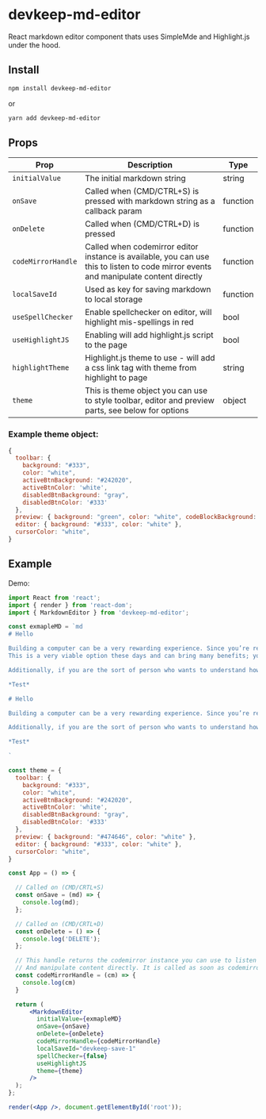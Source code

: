 # devkeep-md-editor
React markdown editor component thats uses SimpleMde and Highlight.js under the hood.

## Install
```bash 
npm install devkeep-md-editor
```
or
```bash
yarn add devkeep-md-editor
```

## Props

| Prop | Description | Type |
|--------|--------|----|
|`initialValue`|The initial markdown string|string|
|`onSave`|Called when (CMD/CTRL+S) is pressed with markdown string  as a callback param|function|
|`onDelete`|Called when (CMD/CTRL+D) is pressed|function|
|`codeMirrorHandle`|Called when codemirror editor instance is available, you can use this to listen to code mirror events and manipulate content directly |function|
|`localSaveId`|Used as key for saving markdown to local storage|function|
|`useSpellChecker`|Enable spellchecker on editor, will highlight mis-spellings in red|bool|
|`useHighlightJS`|Enabling will add highlight.js script to the page|bool|
|`highlightTheme`|Highlight.js theme to use - will add a css link tag with theme from highlight to page|string|
|`theme`|This is theme object you can use to style toolbar, editor and preview parts, see below for options|object|

### Example theme object:
```js
{
  toolbar: {
    background: "#333",
    color: "white",
    activeBtnBackground: "#242020",
    activeBtnColor: 'white',
    disabledBtnBackground: "gray",
    disabledBtnColor: '#333'
  },
  preview: { background: "green", color: "white", codeBlockBackground: 'black' },
  editor: { background: "#333", color: "white" },
  cursorColor: "white",
}
```

## Example
Demo: 
```jsx
import React from 'react';
import { render } from 'react-dom';
import { MarkdownEditor } from 'devkeep-md-editor';

const exmapleMD = `md
# Hello

Building a computer can be a very rewarding experience. Since you’re reading this, you’re probably thinking about building your next computer instead of buying one pre-built.
This is a very viable option these days and can bring many benefits; you can learn a lot about computer hardware by building one, you get a totally personalized computer, you can choose better components and you may be able to save some money and have fun.

Additionally, if you are the sort of person who wants to understand how things work, if you take broken stuff apart just to see how it all fits together, if you have a drawer somewhere full of “parts” you think may come in handy someday, then you just may be in the right place.

*Test*

# Hello

Building a computer can be a very rewarding experience. Since you’re reading this, you’re probably thinking about building your next computer instead of buying one pre-built. This is a very viable option these days and can bring many benefits; you can learn a lot about computer hardware by building one, you get a totally personalized computer, you can choose better components and you may be able to save some money and have fun.

Additionally, if you are the sort of person who wants to understand how things work, if you take broken stuff apart just to see how it all fits together, if you have a drawer somewhere full of “parts” you think may come in handy someday, then you just may be in the right place.

*Test*

`

const theme = {
  toolbar: {
    background: "#333",
    color: "white",
    activeBtnBackground: "#242020",
    activeBtnColor: 'white',
    disabledBtnBackground: "gray",
    disabledBtnColor: '#333'
  },
  preview: { background: "#474646", color: "white" },
  editor: { background: "#333", color: "white" },
  cursorColor: "white",
}

const App = () => {

  // Called on (CMD/CRTL+S)
  const onSave = (md) => {
    console.log(md);
  };

  // Called on (CMD/CRTL+D)
  const onDelete = () => {
    console.log('DELETE');
  };

  // This handle returns the codemirror instance you can use to listen to events.
  // And manipulate content directly. It is called as soon as codemirror is available.
  const codeMirrorHandle = (cm) => {
    console.log(cm)
  }

  return (
      <MarkdownEditor
        initialValue={exmapleMD}
        onSave={onSave}
        onDelete={onDelete}
        codeMirrorHandle={codeMirrorHandle}
        localSaveId="devkeep-save-1"
        spellChecker={false}
        useHighlightJS
        theme={theme}
      />
  );
};

render(<App />, document.getElementById('root'));
```
